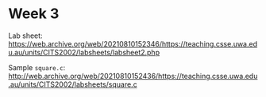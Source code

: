 # Week 3

Lab sheet: https://web.archive.org/web/20210810152346/https://teaching.csse.uwa.edu.au/units/CITS2002/labsheets/labsheet2.php

Sample `square.c`: http://web.archive.org/web/20210810152436/https://teaching.csse.uwa.edu.au/units/CITS2002/labsheets/square.c
